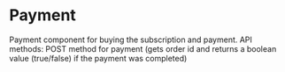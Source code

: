 # Payment
Payment component for buying the subscription and payment. API methods: POST method for payment (gets order id and returns a boolean value (true/false) if the payment was completed)
